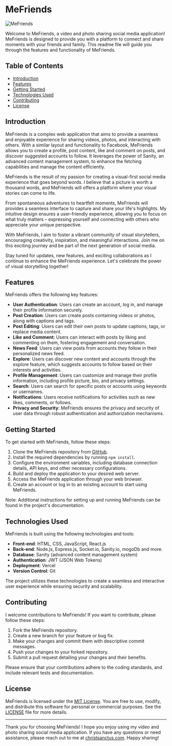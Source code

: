 # MeFriends
![MeFriends](https://i.ibb.co/KLNKJsW/bandicam-2022-12-28-12-21-00-654.jpg)

Welcome to MeFriends, a video and photo sharing social media application! MeFriends is designed to provide you with a platform to connect and share moments with your friends and family. This readme file will guide you through the features and functionality of MeFriends.

## Table of Contents
- [Introduction](#introduction)
- [Features](#features)
- [Getting Started](#getting-started)
- [Technologies Used](#technologies-used)
- [Contributing](#contributing)
- [License](#license)

## Introduction

MeFriends is a complex web application that aims to provide a seamless and enjoyable experience for sharing videos, photos, and interacting with others. With a similar layout and functionality to Facebook, MeFriends allows you to create a profile, post content, like and comment on posts, and discover suggested accounts to follow. It leverages the power of Sanity, an advanced content management system, to enhance the fetching capabilities and manage the content efficiently.

MeFriends is the result of my passion for creating a visual-first social media experience that goes beyond words. I believe that a picture is worth a thousand words, and MeFriends will offers a platform where your visual stories can come to life.

From spontaneous adventures to heartfelt moments, MeFriends will provides a seamless interface to capture and share your life's highlights. My intuitive design ensures a user-friendly experience, allowing you to focus on what truly matters – expressing yourself and connecting with others who appreciate your unique perspective.

With MeFriends, I aim to foster a vibrant community of visual storytellers, encouraging creativity, inspiration, and meaningful interactions. Join me on this exciting journey and be part of the next generation of social media.

Stay tuned for updates, new features, and exciting collaborations as I continue to enhance the MeFriends experience. Let's celebrate the power of visual storytelling together!

## Features

MeFriends offers the following key features:

- **User Authentication**: Users can create an account, log in, and manage their profile information securely.
- **Post Creation**: Users can create posts containing videos or photos, along with captions and tags.
- **Post Editing**: Users can edit their own posts to update captions, tags, or replace media content.
- **Like and Comment**: Users can interact with posts by liking and commenting on them, fostering engagement and conversation.
- **News Feed**: Users can view posts from accounts they follow in their personalized news feed.
- **Explore**: Users can discover new content and accounts through the explore feature, which suggests accounts to follow based on their interests and activities.
- **Profile Management**: Users can customize and manage their profile information, including profile picture, bio, and privacy settings.
- **Search**: Users can search for specific posts or accounts using keywords or usernames.
- **Notifications**: Users receive notifications for activities such as new likes, comments, or follows.
- **Privacy and Security**: MeFriends ensures the privacy and security of user data through robust authentication and authorization mechanisms.

## Getting Started

To get started with MeFriends, follow these steps:

1. Clone the MeFriends repository from [GitHub](https://github.com/sherlockholms221B/FacebookClone-Web-Application).
2. Install the required dependencies by running `npm install`.
3. Configure the environment variables, including database connection details, API keys, and other necessary configurations.
4. Build and deploy the application to your desired web server.
5. Access the MeFriends application through your web browser.
6. Create an account or log in to an existing account to start using MeFriends.

Note: Additional instructions for setting up and running MeFriends can be found in the project's documentation.

## Technologies Used

MeFriends is built using the following technologies and tools:

- **Front-end**: HTML, CSS, JavaScript, React.js
- **Back-end**: Node.js, Express.js, Socket.io, Sanity.io, mogoDb and more.
- **Database**: Sanity (advanced content management system)
- **Authentication**: JWT (JSON Web Tokens)
- **Deployment**: Vercel
- **Version Control**: Git

The project utilizes these technologies to create a seamless and interactive user experience while ensuring security and scalability.

## Contributing

I welcome contributions to MeFriends! If you want to contribute, please follow these steps:

1. Fork the MeFriends repository.
2. Create a new branch for your feature or bug fix.
3. Make your changes and commit them with descriptive commit messages.
4. Push your changes to your forked repository.
5. Submit a pull request detailing your changes and their benefits.

Please ensure that your contributions adhere to the coding standards, and include relevant tests and documentation.

## License

MeFriends is licensed under the [MIT License](https://opensource.org/licenses/MIT). You are free to use, modify, and distribute this software for personal or commercial purposes. See the [LICENSE](LICENSE) file for more details.

---

Thank you for choosing MeFriends! I hope you enjoy using my video and photo sharing social media application. If you have any questions or need assistance, please reach out to me at  [christsanctus.com](mailto:chineduchristsanctus020@gmail.com). Happy sharing!
